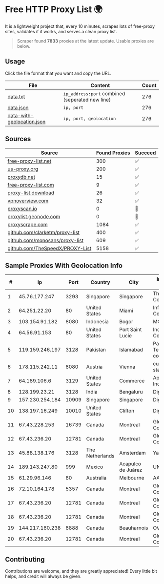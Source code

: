 
# Free HTTP Proxy List 🌍

It is a lightweight project that, every 10 minutes, scrapes lots of free-proxy sites, validates if it works, and serves a clean proxy list.


> Scraper found **7833** proxies at the latest update. Usable proxies are below.

## Usage

Click the file format that you want and copy the URL.


|File|Content|Count|
|----|-------|-----|
|[data.txt](https://raw.githubusercontent.com/themiralay/Proxy-List-World/master/data.txt)|`ip_address:port` combined (seperated new line)|276|
|[data.json](https://raw.githubusercontent.com/themiralay/Proxy-List-World/master/data.json)|`ip, port`|276|
|[data-with-geolocation.json](https://raw.githubusercontent.com/themiralay/Proxy-List-World/master/data-with-geolocation.json)|`ip, port, geolocation`|276|

## Sources

|Source|Found Proxies|Succeed|
|------|-------------|-------|
|[free-proxy-list.net](https://free-proxy-list.net)|300|✅|
|[us-proxy.org](https://www.us-proxy.org)|200|✅|
|[proxydb.net](http://proxydb.net)|15|✅|
|[free-proxy-list.com](https://free-proxy-list.com/?page=&port=&type%5B%5D=http&type%5B%5D=https&up_time=0&search=Search)|9|✅|
|[proxy-list.download](https://www.proxy-list.download/HTTP)|26|✅|
|[vpnoverview.com](https://vpnoverview.com/privacy/anonymous-browsing/free-proxy-servers)|32|✅|
|[proxyscan.io](https://www.proxyscan.io)|0|🚫|
|[proxylist.geonode.com](https://proxylist.geonode.com/api/proxy-list?limit=300&page=1&sort_by=lastChecked&sort_type=desc&protocols=http,https)|0|🚫|
|[proxyscrape.com](https://api.proxyscrape.com/v2/?request=displayproxies&protocol=http&timeout=10000&country=all&ssl=all&anonymity=all)|1084|✅|
|[github.com/clarketm/proxy-list](https://raw.githubusercontent.com/clarketm/proxy-list/master/proxy-list-raw.txt)|400|✅|
|[github.com/monosans/proxy-list](https://raw.githubusercontent.com/monosans/proxy-list/main/proxies/http.txt)|609|✅|
|[github.com/TheSpeedX/PROXY-List](https://raw.githubusercontent.com/TheSpeedX/PROXY-List/master/http.txt)|5158|✅|


## Sample Proxies With Geolocation Info

|#|Ip|Port|Country|City|Internet Service Provider|
|-|--|----|-------|----|-------------------------|
|1|45.76.177.247|3293|Singapore|Singapore|The Constant Company|
|2|64.251.22.20|80|United States|Miami|Infolink Global Corporation|
|3|103.154.91.182|8080|Indonesia|Bogor|MORATELINDONAP|
|4|64.56.91.153|80|United States|Port Saint Lucie|Indian River State College|
|5|119.159.246.197|3128|Pakistan|Islamabad|Pakistan Telecommuication company limited|
|6|178.115.242.11|8080|Austria|Vienna|customers with static IP|
|7|64.189.106.6|3129|United States|Commerce|Apogee Telecom Inc.|
|8|128.199.23.21|3128|India|Bengaluru|DigitalOcean, LLC|
|9|157.230.254.184|10909|Singapore|Singapore|DigitalOcean, LLC|
|10|138.197.16.249|10010|United States|Clifton|DigitalOcean, LLC|
|11|67.43.228.253|16739|Canada|Montreal|GloboTech Communications|
|12|67.43.236.20|12781|Canada|Montreal|GloboTech Communications|
|13|45.88.138.176|3128|The Netherlands|Amsterdam|Yaglom Labs Ltd|
|14|189.143.247.80|999|Mexico|Acapulco de Juárez|UNINET|
|15|61.29.96.146|80|Australia|Melbourne|AAPT Limited|
|16|72.10.164.178|5357|Canada|Montreal|GloboTech Communications|
|17|67.43.236.20|12781|Canada|Montreal|GloboTech Communications|
|18|67.43.236.20|12781|Canada|Montreal|GloboTech Communications|
|19|144.217.180.238|8888|Canada|Beauharnois|OVH SAS|
|20|67.43.236.20|12781|Canada|Montreal|GloboTech Communications|



## Contributing

Contributions are welcome, and they are greatly appreciated! Every
little bit helps, and credit will always be given.

